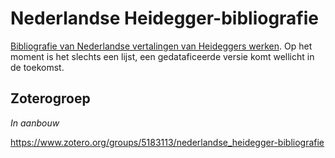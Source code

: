 # Nederlandse Heidegger-bibliografie

[Bibliografie van Nederlandse vertalingen van Heideggers werken](vertalingen.md). Op het moment is het slechts een lijst, een gedataficeerde versie komt wellicht in de toekomst.

## Zoterogroep

_In aanbouw_

<https://www.zotero.org/groups/5183113/nederlandse_heidegger-bibliografie>

